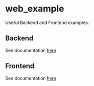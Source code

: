 web_example
============

  Useful Backend and Frontend examples.

  ## Backend 
  See documentation [here](backend/README.md)

  ## Frontend
   See documentation [here](frontend/README.md)

